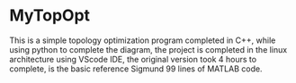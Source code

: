 # MyTopOpt
This is a simple topology optimization program completed in C++, while using python to complete the diagram, the project is completed in the linux architecture using VScode IDE, the original version took 4 hours to complete, is the basic reference Sigmund 99 lines of MATLAB code.





